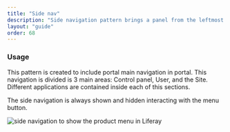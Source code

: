 ```yaml
---
title: "Side nav"
description: "Side navigation pattern brings a panel from the leftmost or rightmost side of the screen pushing the content."
layout: "guide"
order: 68
---
```


### Usage
This pattern is created to include portal main navigation in portal. This navigation is divided is 3 main areas: Control panel, User, and the Site. Different applications are contained inside each of this sections.

The side navigation is always shown and hidden interacting with the menu button.

![side navigation to show the product menu in Liferay](/images/lexicon-1/sideNavExample.gif)